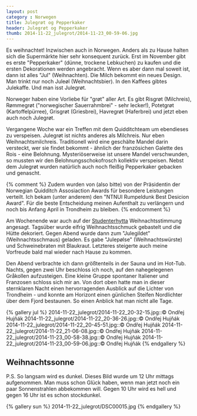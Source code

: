 ```yaml
---
layout: post
category : Norwegen
title: Julegrøt og Pepperkaker 
header: Julegrøt og Pepperkaker 
thumb: 2014-11-22_julegrot/2014-11-23_00-59-06.jpg 
---
```


Es weihnachtet! Inzwischen auch in Norwegen. Anders als zu Hause halten sich die Supermärkte hier sehr konsequent zurück. Erst im November gibt es erste "Pepperkaker" (dünne, trockene Lebkuchen) zu kaufen und die ersten Dekorationen werden angebracht. Wenn es aber dann mal soweit ist, dann ist alles "Jul" (Weihnachten). Die Milch bekommt ein neues Design. Man trinkt nur noch Juleøl (Weihnachtsbier). In den Kaffees gibtes Julekaffe. <!--more-->Und man isst Julegrøt.

Norweger haben eine Vorliebe für "grøt" aller Art. Es gibt Risgrøt (Milchreis), Rømmegrøt ("norwegischer Sauerrahmbrei" - sehr lecker!), Potetgrøt (Kartoffelpürree), Grisgrøt (Griesbrei), Havregrøt (Haferbrei) und jetzt eben auch noch Julegrøt. 

Vergangene Woche war ein Treffen mit dem Quidditchteam um ebendieses zu verspeisen. Julegrøt ist nichts anderes als Milchreis. Nur eben Weihnachtsmilchreis. Traditionell wird eine geschälte Mandel darin versteckt, wer sie findet bekommt -  ähnlich der französichen Galette des Rois - eine Belohnung. Mysteriöserweise ist unsere Mandel verschwunden, so mussten wir den Belohnungsschokofrosch kollektiv verspeisen.
Nebst dem Julegrøt wurden natürlich auch noch fleißig Pepperkaker gebacken und genascht.

{% comment %} Zudem wurden von (also bitte) von der Präsidentin der Norwegian Quidditch Assosiaction Awards für besondere Leistungen verteilt. Ich bekam (unter anderem) den "NTNUI Rumpeldunk Best Desicion Award". Für die beste Entscheidung meinen Aufenthalt zu verlängern und noch bis Anfang April in Trondheim zu bleiben. 
{% endcomment %}

Am Wochenende war auch auf der [Studenterhytta](/de/norway/2014/08/15/orientation-week/#die-ersten-wanderungen) Weihnachtsstimmung angesagt. Tagsüber wurde eifrig Weihnachtsschmuck gebastelt und die Hütte dekoriert. Gegen Abend wurde dann zum "Julegildet" (Weihnachtsschmaus) geladen. Es gabe "Julepølse" (Weihnachtswürste) und Schweinebraten mit Blaukraut. Letzteres steigerte auch meine Vorfreude bald mal wieder nach Hause zu kommen. 

Den Abend verbrachte ich dann größtenteils in der Sauna und im Hot-Tub. Nachts, gegen zwei Uhr beschloss ich noch, auf den nahegelegenen Gråkollen aufzusteigen. Eine kleine Gruppe spontaner Italiener und Franzosen schloss sich mir an. Von dort oben hatte man in dieser sternklaren Nacht einen hervorragenden Ausblick auf die Lichter von Trondheim - und konnte am Horizont einen günlichen Steifen Nordlichter über dem Fjord bestaunen. So einen Anblick hat man nicht alle
Tage.

{% gallery jul %}
2014-11-22_julegrot/2014-11-22_20-32-15.jpg::© Ondřej Hujňák 
2014-11-22_julegrot/2014-11-22_20-36-26.jpg::© Ondřej Hujňák 
2014-11-22_julegrot/2014-11-22_20-45-51.jpg::© Ondřej Hujňák 
2014-11-22_julegrot/2014-11-22_21-06-08.jpg::© Ondřej Hujňák 
2014-11-22_julegrot/2014-11-23_00-58-38.jpg::© Ondřej Hujňák 
2014-11-22_julegrot/2014-11-23_00-59-06.jpg::© Ondřej Hujňák 
{% endgallery %}

## Weihnachtssonne
P.S. So langsam wird es dunkel. Dieses Bild wurde um 12 Uhr mittags aufgenommen. Man muss schon Glück haben, wenn man jetzt noch ein paar Sonnenstrahlen abbekommen will. Gegen 10 Uhr wird es hell und gegen 16 Uhr ist es schon stockdunkel.

{% gallery sun %}
2014-11-22_julegrot/DSC00015.jpg
{% endgallery %}
